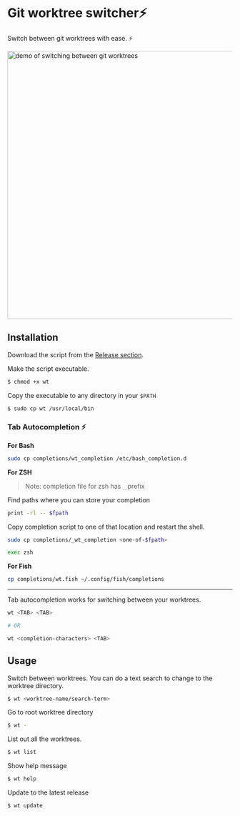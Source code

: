 # Git worktree switcher:zap:
Switch between git worktrees with ease. :zap:

<img src = "https://i.imgur.com/nPdneDT.gif" width="600" alt="demo of switching between git worktrees" />

## Installation
Download the script from the [Release section](https://github.com/yankeexe/git-worktree-switcher/releases).

Make the script executable.

```bash
$ chmod +x wt
```

Copy the executable to any directory in your `$PATH`

```bash
$ sudo cp wt /usr/local/bin
```

### Tab Autocompletion :zap:

**For Bash**
```bash
sudo cp completions/wt_completion /etc/bash_completion.d
```

**For ZSH**
> Note: completion file for zsh has `_` prefix


Find paths where you can store your completion
```bash
print -rl -- $fpath
```

Copy completion script to one of that location and restart the shell.

```bash
sudo cp completions/_wt_completion <one-of-$fpath>

exec zsh
```

**For Fish**
```bash
cp completions/wt.fish ~/.config/fish/completions
```
---
Tab autocompletion works for switching between your worktrees.
```bash
wt <TAB> <TAB>

# OR

wt <completion-characters> <TAB>
```

## Usage
Switch between worktrees.
You can do a text search to change to the worktree directory.

```bash
$ wt <worktree-name/search-term>
```

Go to root worktree directory

```bash
$ wt -
```

List out all the worktrees.

```bash
$ wt list
```

Show help message

```bash
$ wt help
```

Update to the latest release

```bash
$ wt update
```
